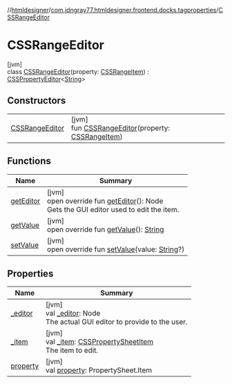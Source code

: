 //[htmldesigner](../../../index.md)/[com.jdngray77.htmldesigner.frontend.docks.tagproperties](../index.md)/[CSSRangeEditor](index.md)

# CSSRangeEditor

[jvm]\
class [CSSRangeEditor](index.md)(property: [CSSRangeItem](../-c-s-s-range-item/index.md)) : [CSSPropertyEditor](../-c-s-s-property-editor/index.md)&lt;[String](https://kotlinlang.org/api/latest/jvm/stdlib/kotlin/-string/index.html)&gt;

## Constructors

| | |
|---|---|
| [CSSRangeEditor](-c-s-s-range-editor.md) | [jvm]<br>fun [CSSRangeEditor](-c-s-s-range-editor.md)(property: [CSSRangeItem](../-c-s-s-range-item/index.md)) |

## Functions

| Name | Summary |
|---|---|
| [getEditor](../-c-s-s-property-editor/get-editor.md) | [jvm]<br>open override fun [getEditor](../-c-s-s-property-editor/get-editor.md)(): Node<br>Gets the GUI editor used to edit the item. |
| [getValue](get-value.md) | [jvm]<br>open override fun [getValue](get-value.md)(): [String](https://kotlinlang.org/api/latest/jvm/stdlib/kotlin/-string/index.html) |
| [setValue](set-value.md) | [jvm]<br>open override fun [setValue](set-value.md)(value: [String](https://kotlinlang.org/api/latest/jvm/stdlib/kotlin/-string/index.html)?) |

## Properties

| Name | Summary |
|---|---|
| [_editor](../-c-s-s-property-editor/_editor.md) | [jvm]<br>val [_editor](../-c-s-s-property-editor/_editor.md): Node<br>The actual GUI editor to provide to the user. |
| [_item](../-c-s-s-property-editor/_item.md) | [jvm]<br>val [_item](../-c-s-s-property-editor/_item.md): [CSSPropertySheetItem](../-c-s-s-property-sheet-item/index.md)<br>The item to edit. |
| [property](../-c-s-s-quad-range-editor/index.md#-813299166%2FProperties%2F-1216412040) | [jvm]<br>val [property](../-c-s-s-quad-range-editor/index.md#-813299166%2FProperties%2F-1216412040): PropertySheet.Item |
